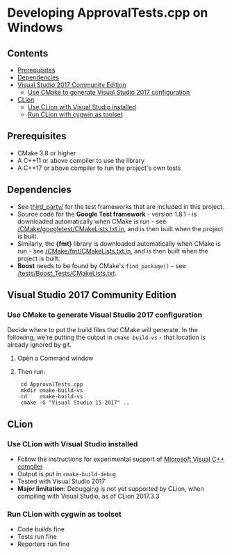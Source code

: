<a id="top"></a>

# Developing ApprovalTests.cpp on Windows

<!-- toc -->
## Contents

  * [Prerequisites](#prerequisites)
  * [Dependencies](#dependencies)
  * [Visual Studio 2017 Community Edition](#visual-studio-2017-community-edition)
    * [Use CMake to generate Visual Studio 2017 configuration](#use-cmake-to-generate-visual-studio-2017-configuration)
  * [CLion](#clion)
    * [Use CLion with Visual Studio installed](#use-clion-with-visual-studio-installed)
    * [Run CLion with cygwin as toolset](#run-clion-with-cygwin-as-toolset)<!-- endToc -->

## Prerequisites

* CMake 3.8 or higher
* A C++11 or above compiler to use the library
* A C++17 or above compiler to run the project's own tests

## Dependencies

* See [third_party/](/third_party/) for the test frameworks that are included in this project.
* Source code for the **Google Test framework** - version 1.8.1 - is downloaded automatically when CMake is run - see [/CMake/googletest/CMakeLists.txt.in](/CMake/googletest/CMakeLists.txt.in), and is then built when the project is built.
* Similarly, the **{fmt}** library is downloaded automatically when CMake is run - see [/CMake/fmt/CMakeLists.txt.in](/CMake/fmt/CMakeLists.txt.in), and is then built when the project is built.
* **Boost** needs to be found by CMake's `find_package()` - see [/tests/Boost_Tests/CMakeLists.txt](/tests/Boost_Tests/CMakeLists.txt).

## Visual Studio 2017 Community Edition

### Use CMake to generate Visual Studio 2017 configuration

Decide where to put the build files that CMake will generate.
In the following, we're putting the output in `cmake-build-vs` - that location is already ignored by git.

1. Open a Command window
2. Then run:

		cd ApprovalTests.cpp
		mkdir cmake-build-vs
		cd    cmake-build-vs
		cmake -G "Visual Studio 15 2017" ..

## CLion

### Use CLion with Visual Studio installed

* Follow the instructions for experimental support of [Microsoft Visual C++ compiler](https://www.jetbrains.com/help/clion/quick-tutorial-on-configuring-clion-on-windows.html)
* Output is put in `cmake-build-debug`
* Tested with Visual Studio 2017
* **Major limitation**: Debugging is not yet supported by CLion, when compiling with Visual Studio, as of CLion 2017.3.3

### Run CLion with cygwin as toolset

* Code builds fine
* Tests run fine
* Reporters run fine
